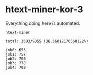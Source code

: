 # htext-miner-kor-3

Everything doing here is automated.

```
htext-miner

total: 3603/9855 (36.56012176560122%)

job0: 653
job1: 757
job2: 706
job3: 778
job4: 709
```